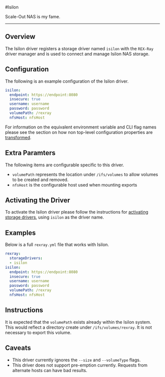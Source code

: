 #Isilon

Scale-Out NAS is my fame.

---

## Overview
The Isilon driver registers a storage driver named `isilon` with the `REX-Ray`
driver manager and is used to connect and manage Isilon NAS storage.

## Configuration
The following is an example configuration of the Isilon driver.

```yaml
isilon:
  endpoint: https://endpoint:8080
  insecure: true
  username: username
  password: password
  volumePath: /rexray
  nfsHost: nfsHost
```

For information on the equivalent environment variable and CLI flag names
please see the section on how non top-level configuration properties are
[transformed](./config/#all-other-properties).

## Extra Paramters
The following items are configurable specific to this driver.

 - `volumePath` represents the location under `/ifs/volumes` to allow volumes to be created and removed.
 - `nfsHost` is the configurable host used when mounting exports

## Activating the Driver
To activate the Isilon driver please follow the instructions for
[activating storage drivers](/user-guide/config#activating-storage-drivers),
using `isilon` as the driver name.

## Examples
Below is a full `rexray.yml` file that works with Isilon.

```yaml
rexray:
  storageDrivers:
  - isilon
isilon:
  endpoint: https://endpoint:8080
  insecure: true
  username: username
  password: password
  volumePath: /rexray
  nfsHost: nfsHost
```

## Instructions
It is expected that the `volumePath` exists already within the Isilon system.  This would reflect a directory create under `/ifs/volumes/rexray`.  It is not necessary to export this volume.

## Caveats

- This driver currently ignores the `--size` and `--volumeType` flags.
- This driver does not support pre-emption currently.  Requests from alternate hosts can have bad results.

